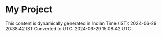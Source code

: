 # My Project

This content is dynamically generated in Indian Time (IST): 2024-06-29 20:38:42 IST
Converted to UTC: 2024-06-29 15:08:42 UTC
